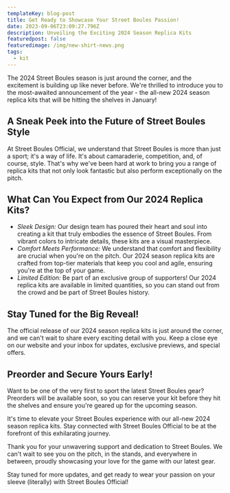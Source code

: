 ```yaml
---
templateKey: blog-post
title: Get Ready to Showcase Your Street Boules Passion!
date: 2023-09-06T23:09:27.796Z
description: Unveiling the Exciting 2024 Season Replica Kits
featuredpost: false
featuredimage: /img/new-shirt-news.png
tags:
  - kit
---
```

The 2024 Street Boules season is just around the corner, and the excitement is building up like never before. We're thrilled to introduce you to the most-awaited announcement of the year - the all-new 2024 season replica kits that will be hitting the shelves in January!

## A Sneak Peek into the Future of Street Boules Style

At Street Boules Official, we understand that Street Boules is more than just a sport; it's a way of life. It's about camaraderie, competition, and, of course, style. That's why we've been hard at work to bring you a range of replica kits that not only look fantastic but also perform exceptionally on the pitch.

## What Can You Expect from Our 2024 Replica Kits?

* *Sleek Design:* Our design team has poured their heart and soul into creating a kit that truly embodies the essence of Street Boules. From vibrant colors to intricate details, these kits are a visual masterpiece.
* *Comfort Meets Performance:* We understand that comfort and flexibility are crucial when you're on the pitch. Our 2024 season replica kits are crafted from top-tier materials that keep you cool and agile, ensuring you're at the top of your game.
* *Limited Edition:* Be part of an exclusive group of supporters! Our 2024 replica kits are available in limited quantities, so you can stand out from the crowd and be part of Street Boules history.

## Stay Tuned for the Big Reveal!

The official release of our 2024 season replica kits is just around the corner, and we can't wait to share every exciting detail with you. Keep a close eye on our website and your inbox for updates, exclusive previews, and special offers.

## Preorder and Secure Yours Early!

Want to be one of the very first to sport the latest Street Boules gear? Preorders will be available soon, so you can reserve your kit before they hit the shelves and ensure you're geared up for the upcoming season.

It's time to elevate your Street Boules experience with our all-new 2024 season replica kits. Stay connected with Street Boules Official to be at the forefront of this exhilarating journey.

Thank you for your unwavering support and dedication to Street Boules. We can't wait to see you on the pitch, in the stands, and everywhere in between, proudly showcasing your love for the game with our latest gear.

Stay tuned for more updates, and get ready to wear your passion on your sleeve (literally) with Street Boules Official!